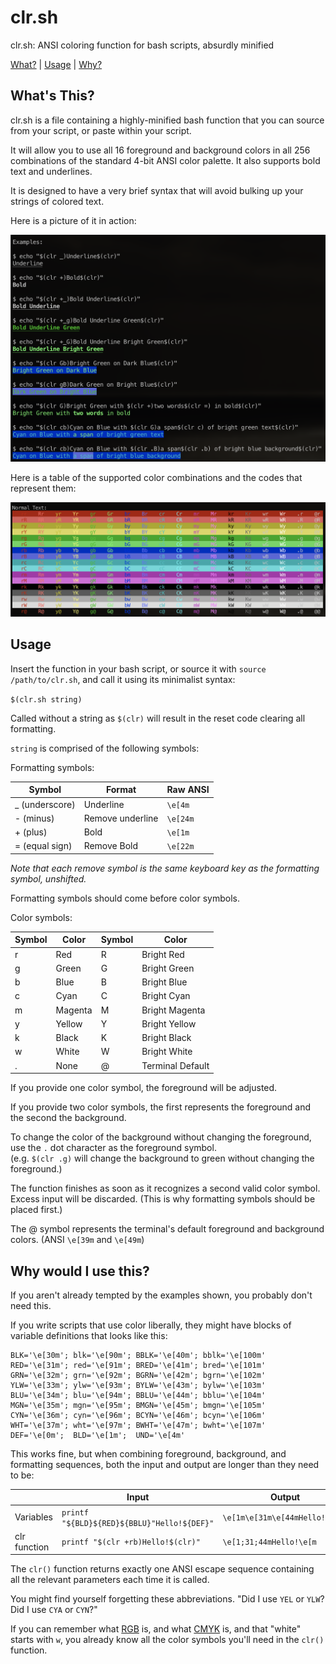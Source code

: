 # clr.sh
clr.sh: ANSI coloring function for bash scripts, absurdly minified

[What?](#whats-this) | [Usage](#Usage) | [Why?](#why-would-i-use-this)

## What's This? 

clr.sh is a file containing a highly-minified bash function that you can source from your script, or paste within your script. 

It will allow you to use all 16 foreground and background colors in all 256 combinations of the standard 4-bit ANSI color palette. It also supports bold text and underlines. 

It is designed to have a very brief syntax that will avoid bulking up your strings of colored text. 

Here is a picture of it in action:

![Example Image](https://raw.githubusercontent.com/rustyflavor/clr.sh/main/images/clr_examples.png)

Here is a table of the supported color combinations and the codes that represent them:

![Color Table](https://raw.githubusercontent.com/rustyflavor/clr.sh/main/images/clr_table.png)

## Usage

Insert the function in your bash script, or source it with `source /path/to/clr.sh`, and call it using its minimalist syntax:

`$(clr.sh string)`

Called without a string as `$(clr)` will result in the reset code clearing all formatting. 

`string` is comprised of the following symbols:

Formatting symbols:

| Symbol         | Format           | Raw ANSI |
| -------------- | ---------------- | -------- |
| _ (underscore) | Underline        | `\e[4m`  |
| - (minus)      | Remove underline | `\e[24m` |
| + (plus)       | Bold             | `\e[1m`  |
| = (equal sign) | Remove Bold      | `\e[22m` |

*Note that each remove symbol is the same keyboard key as the formatting symbol, unshifted.*

Formatting symbols should come before color symbols.

Color symbols: 

| Symbol | Color   | Symbol | Color |
| ------ | ------- | ------ | ---------------- |
| r      | Red     | R      | Bright Red       |
| g      | Green   | G      | Bright Green     |
| b      | Blue    | B      | Bright Blue      |
| c      | Cyan    | C      | Bright Cyan      |
| m      | Magenta | M      | Bright Magenta   |
| y      | Yellow  | Y      | Bright Yellow    |
| k      | Black   | K      | Bright Black     |
| w      | White   | W      | Bright White     |
| .      | None    | @      | Terminal Default |

If you provide one color symbol, the foreground will be adjusted. 

If you provide two color symbols, the first represents the foreground and the second the background. 

To change the color of the background without changing the foreground, use the `.` dot character as the foreground symbol.  
(e.g. `$(clr .g)` will change the background to green without changing the foreground.) 

The function finishes as soon as it recognizes a second valid color symbol. Excess input will be discarded. (This is why formatting symbols should be placed first.)

The @ symbol represents the terminal's default foreground and background colors. (ANSI `\e[39m` and `\e[49m`)

## Why would I use this?

If you aren't already tempted by the examples shown, you probably don't need this. 

If you write scripts that use color liberally, they might have blocks of variable definitions that looks like this:

```
BLK='\e[30m'; blk='\e[90m'; BBLK='\e[40m'; bblk='\e[100m'
RED='\e[31m'; red='\e[91m'; BRED='\e[41m'; bred='\e[101m'
GRN='\e[32m'; grn='\e[92m'; BGRN='\e[42m'; bgrn='\e[102m'
YLW='\e[33m'; ylw='\e[93m'; BYLW='\e[43m'; bylw='\e[103m'
BLU='\e[34m'; blu='\e[94m'; BBLU='\e[44m'; bblu='\e[104m'
MGN='\e[35m'; mgn='\e[95m'; BMGN='\e[45m'; bmgn='\e[105m'
CYN='\e[36m'; cyn='\e[96m'; BCYN='\e[46m'; bcyn='\e[106m'
WHT='\e[37m'; wht='\e[97m'; BWHT='\e[47m'; bwht='\e[107m'
DEF='\e[0m';  BLD='\e[1m';  UND='\e[4m'
```

This works fine, but when combining foreground, background, and formatting sequences, both the input and output are longer than they need to be:

| | Input | Output 
---|---|----
Variables | `printf "${BLD}${RED}${BBLU}"Hello!${DEF}"` | `\e[1m\e[31m\e[44mHello!\e[0m`
clr function | `printf "$(clr +rb)Hello!$(clr)"`  | `\e[1;31;44mHello!\e[m` 

The `clr()` function returns exactly one ANSI escape sequence containing all the relevant parameters each time it is called.

You might find yourself forgetting these abbreviations. "Did I use `YEL` or `YLW`? Did I use `CYA` or `CYN`?"

If you can remember what [RGB](https://en.wikipedia.org/wiki/RGB_color_model) is, and what [CMYK](https://en.wikipedia.org/wiki/CMYK_color_model) is, and that "white" starts with `w`, you already know all the color symbols you'll need in the `clr()` function. 
